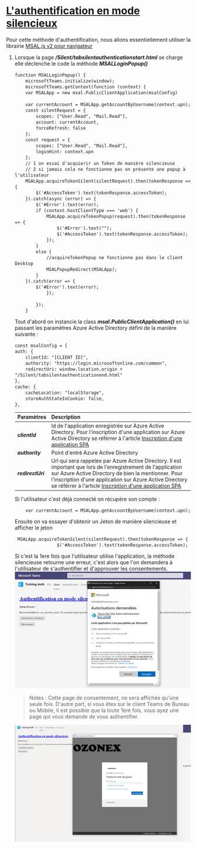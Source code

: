 #  [L'authentification en mode silencieux](https://docs.microsoft.com/fr-fr/microsoftteams/platform/concepts/authentication/authentication)

Pour cette méthode d'authentification, nous allons essentiellement utiliser la librairie [MSAL.js v2 pour navigateur](https://github.com/AzureAD/microsoft-authentication-library-for-js/tree/dev/lib/msal-browser)

1. Lorsque la page **_/Silent/tabsilentauthenticationstart.html_** se charge elle déclenche le code la méthode **_MSALLoginPopup()_**

    ```JS
    function MSALLoginPopup() {
        microsoftTeams.initialize(window);
        microsoftTeams.getContext(function (context) {
        var MSALApp = new msal.PublicClientApplication(msalConfig)
        
        var currentAccount = MSALApp.getAccountByUsername(context.upn);
        const silentRequest = {
            scopes: ["User.Read", "Mail.Read"],
            account: currentAccount,
            forceRefresh: false
        };
        const request = {
            scopes: ["User.Read", "Mail.Read"],
            loginHint: context.upn
        };
        // 1 on essai d'acquierir un Token de manière silencieuse
        // 2 si jamais cela ne fonctionne pas on présente une popup à l'utilisateur
        MSALApp.acquireTokenSilent(silentRequest).then(tokenResponse => {
            $('#AccessToken').text(tokenResponse.accessToken);
        }).catch(async (error) => {
            $('#Error').text(error);
            if (context.hostClientType === 'web') {
                MSALApp.acquireTokenPopup(request).then(tokenResponse => {
                    $('#Error').text("");
                    $('#AccessToken').text(tokenResponse.accessToken);
                });
            }
            else {
                //acquireTokenPopup ne fonctionne pas dans le client Desktop
                MSALPopupRedirect(MSALApp);
            }
        }).catch(error => {
            $('#Error').text(error);
                });

            });
        }
    ```

    Tout d'abord on instancie la class **_msal.PublicClientApplication()_** en lui passant les paramètres Azure Active Directory défini de la manière suivante : 

    ```JS
    const msalConfig = {
    auth: {
	    clientId: "[CLIENT ID]",
        authority: "https://login.microsoftonline.com/common", 
        redirectUri: window.location.origin + "/Silent/tabsilentauthenticationend.html"        
    },
    cache: {
        cacheLocation: "localStorage", 
        storeAuthStateInCookie: false, 
    },
    ```
    | Paramètres| Description |
    | ------------- |:-------------|
    |**_clientId_**| Id de l'application enregistrée sur Azure Active Directory. Pour l'inscription d'une application sur Azure Active Directory se référrer à l'article [Inscription d'une application SPA](https://docs.microsoft.com/fr-fr/azure/active-directory/develop/scenario-spa-app-registration#redirect-uri-msaljs-20-with-auth-code-flow) |
    |**_authority_**|Point d'entré Azure Active Directory|
    |**_redirectUri_**|Url qui sera rappelée par Azure Active Directory. Il est important que lors de l'enregistrement de l'application sur Azure Active Directory de bien la mentionner. Pour l'inscription d'une application sur Azure Active Directory se référrer à l'article [Inscription d'une application SPA](https://docs.microsoft.com/fr-fr/azure/active-directory/develop/scenario-spa-app-registration#redirect-uri-msaljs-20-with-auth-code-flow) |

    Si l'utilisateur c'est déjà connecté on récupère son compte :
    ```JS
        var currentAccount = MSALApp.getAccountByUsername(context.upn);
    ```
    Ensuite on va essayer d'obtenir un Jeton de manière silencieuse et afficher le jeton
    ```JS
     MSALApp.acquireTokenSilent(silentRequest).then(tokenResponse => {
                    $('#AccessToken').text(tokenResponse.accessToken);
    ```

    Si c'est la 1ere fois que l'utilisateur utilise l'application, la méthode silencieuse retourne une erreur, c'est alors que l'on demandera à l'utilisateur de s'authentifier et d'approuver les consentements.
    ![consent](https://github.com/EricVernie/AuthentificationInTeams/blob/main/images/SilentConsentement.png)

    >Notes : Cette page de consentement, ne sera affichée qu'une seule fois. D'autre part, si vous êtes sur le client Teams de Bureau ou Mobile, Il est possible que la toute 1ere fois, vous ayez une page qui vous demande de vous authentifier.

    ![Credential](https://github.com/EricVernie/AuthentificationInTeams/blob/main/images/SilentCredentiels.png)

